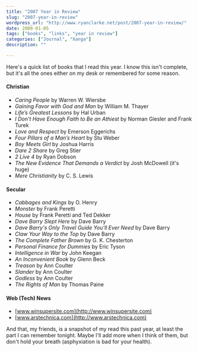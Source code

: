 ```yaml
---
title: "2007 Year in Review"
slug: "2007-year-in-review"
wordpress_url: "http://www.ryanclarke.net/post/2007-year-in-review/"
date: 2008-01-05
tags: ["books", "links", "year in review"]
categories: ["Journal", "Xanga"]
description: ""

---
```


Here's a quick list of books that I read this year. I know this isn't complete, but it's all the ones either on my desk or remembered for some reason.

#### Christian

* _Caring People_ by Warren W. Wiersbe
* _Gaining Favor with God and Man_ by William M. Thayer
* _Life’s Greatest Lessons_ by Hal Urban
* _I Don’t Have Enough Faith to Be an Athiest_ by Norman Giesler and Frank Turek
* _Love and Respect_ by Emerson Eggerichs
* _Four Pillars of a Man’s Heart_ by Stu Weber
* _Boy Meets Girl_ by Joshua Harris
* _Dare 2 Share_ by Greg Stier
* _2 Live 4_ by Ryan Dobson
* _The New Evidence That Demands a Verdict_ by Josh McDowell (it's huge)
* _Mere Christianity_ by C. S. Lewis

#### Secular

* _Cabbages and Kings_ by O. Henry
* _Monster_ by Frank Peretti
* _House_ by Frank Peretti and Ted Dekker
* _Dave Barry Slept Here_ by Dave Barry
* _Dave Barry's Only Travel Guide You’ll Ever Need_ by Dave Barry
* _Claw Your Way to the Top_ by Dave Barry
* _The Complete Father Brown_ by G. K. Chesterton
* _Personal Finance for Dummies_ by Eric Tyson
* _Intelligence in War_ by John Keegan
* _An Inconvenient Book_ by Glenn Beck
* _Treason_ by Ann Coulter
* _Slander_ by Ann Coulter
* _Godless_ by Ann Coulter
* _The Rights of Man_ by Thomas Paine

#### Web (Tech) News

* [www.winsupersite.com](http://www.winsupersite.com)
* [www.arstechnica.com](http://www.arstechnica.com)

And that, my friends, is a snapshot of my read this past year, at least the part I can remember tonight. Maybe I'll add more when I think of them, but don't hold your breath (asphyxiation is bad for your health).
